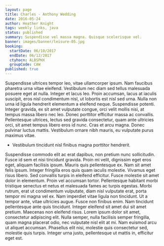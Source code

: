 ```yaml
---
layout: page
title: Charles - Anthony Wedding
date: 2016-05-24
author: Heather Knight
tags: weekly links, java
status: published
summary: Suspendisse vel massa magna. Quisque scelerisque vel.
banner: images/banner/leisure-05.jpg
booking:
  startDate: 06/10/2017
  endDate: 06/12/2017
  ctyhocn: ALBSPHX
  groupCode: CAW
published: true
---
```

Suspendisse ultrices tempor leo, vitae ullamcorper ipsum. Nam faucibus pharetra urna vitae eleifend. Vestibulum nec diam sed tellus malesuada posuere eget at nulla. Integer et lacus leo. Proin accumsan, lacus at iaculis suscipit, eros nisl condimentum nisl, ut lobortis est nisl sed urna. Nulla non urna id ligula hendrerit elementum a eleifend neque. Suspendisse potenti. Integer gravida, ex sit amet vulputate congue, orci velit mollis nisi, at tempus massa libero nec leo. Donec porttitor efficitur massa ac convallis. Pellentesque ultrices, lectus sed gravida consectetur, quam ante ultricies orci, sit amet tempus libero eros id nunc. Cras et arcu magna. Donec pulvinar luctus mattis. Vestibulum ornare nibh mauris, eu vulputate purus maximus vitae.

* Vestibulum tincidunt nisl finibus magna porttitor hendrerit.

Suspendisse commodo elit ac erat dapibus, non pretium nunc sollicitudin. Fusce id sem et nisi tincidunt gravida. Proin mi velit, dignissim eget eros eget, aliquam facilisis ipsum. Mauris quis pellentesque ex. Nam sit amet felis ipsum. Integer fringilla eros quis quam iaculis molestie. Vivamus eget risus libero.
Sed convallis turpis in eleifend efficitur. Fusce molestie sit amet dolor in elementum. Proin vel accumsan tortor. Pellentesque habitant morbi tristique senectus et netus et malesuada fames ac turpis egestas. Morbi rutrum, erat ut condimentum vulputate, diam nisl vulputate erat, porta tempor mi magna vel ex. Nam imperdiet vitae ligula non tincidunt. Ut a tempor ante, vitae ultricies augue. Fusce non finibus enim. Nam tincidunt pellentesque ante quis tincidunt. Integer eleifend sit amet dui sit amet pretium. Maecenas non eleifend risus. Lorem ipsum dolor sit amet, consectetur adipiscing elit. Nulla semper, nulla facilisis semper fringilla, quam magna placerat odio, nec vulputate nisl elit at mi. Nam euismod arcu ut aliquet accumsan. Phasellus elit nisi, molestie quis consectetur sed, molestie quis turpis. Integer urna justo, pellentesque ut mattis in, efficitur eget est.
